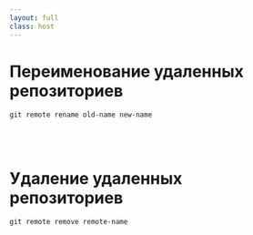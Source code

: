 ```yaml
---
layout: full
class: host
---
```


# Переименование удаленных репозиториев

```shell
git remote rename old-name new-name
```

<br />
<br />

# Удаление удаленных репозиториев

```shell
git remote remove remote-name
```

<style>
    .host code {
        font-size: 2rem;
    }

    .host h1 {
        margin-bottom: 1.5rem;
    }
</style>
